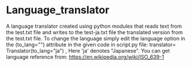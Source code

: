 # Language_translator
A language translator created using python modules that reads text from the test.txt file and writes to the test-ja.txt file the translated version from the test.txt file. 
To change the language simply edit the language option in the (to_lang="") attribute in the given code in script.py file:
translator= Translator(to_lang="ja") ,
Here 'ja' denotes "Japanese".
You can get language reference from:
https://en.wikipedia.org/wiki/ISO_639-1
